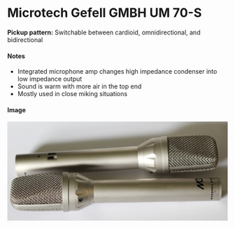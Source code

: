# Microtech Gefell GMBH UM 70-S

**Pickup pattern:** Switchable between cardioid, omnidirectional, and bidirectional

#### Notes
- Integrated microphone amp changes high impedance condenser into low impedance output
- Sound is warm with more air in the top end
- Mostly used in close miking situations

#### Image
![](../images/neumann%20UM70S-.jpg)